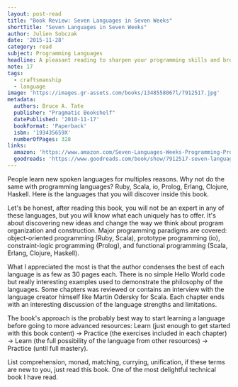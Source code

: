 ```yaml
---
layout: post-read
title: "Book Review: Seven Languages in Seven Weeks"
shortTitle: "Seven Languages in Seven Weeks"
author: Julien Sobczak
date: '2015-11-28'
category: read
subject: Programming Languages
headline: A pleasant reading to sharpen your programming skills and broaden your horizon
note: 17
tags:
  - craftsmanship
  - language
image: 'https://images.gr-assets.com/books/1348558067l/7912517.jpg'
metadata:
  authors: Bruce A. Tate
  publisher: "Pragmatic Bookshelf"
  datePublished: '2010-11-17'
  bookFormat: 'Paperback'
  isbn: '193435659X'
  numberOfPages: 328
links:
  amazon: 'https://www.amazon.com/Seven-Languages-Weeks-Programming-Programmers/dp/193435659X/'
  goodreads: 'https://www.goodreads.com/book/show/7912517-seven-languages-in-seven-weeks'
---
```


People learn new spoken languages for multiples reasons. Why not do the same with programming languages? Ruby, Scala, io, Prolog, Erlang, Clojure, Haskell. Here is the languages that you will discover inside this book.

Let's be honest, after reading this book, you will not be an expert in any of these languages, but you will know what each uniquely has to offer. It's about discovering new ideas and change the way we think about program organization and construction. Major programming paradigms are covered: object-oriented programming (Ruby, Scala), prototype programming (io), constraint-logic programming (Prolog), and functional programming (Scala, Erlang, Clojure, Haskell).

What I appreciated the most is that the author condenses the best of each language is as few as 30 pages each. There is no simple Hello World code but really interesting examples used to demonstrate the philosophy of the languages. Some chapters was reviewed or contains an interview with the language creator himself like Martin Odersky for Scala. Each chapter ends with an interesting discussion of the language strengths and limitations.

The book's approach is the probably best way to start learning a language before going to more advanced resources: Learn (just enough to get started with this book content) -> Practice (the exercises included in each chapter) -> Learn (the full possibility of the language from other resources) -> Practice (until full mastery).

List comprehension, monad, matching, currying, unification, if these terms are new to you, just read this book. One of the most delightful technical book I have read.
